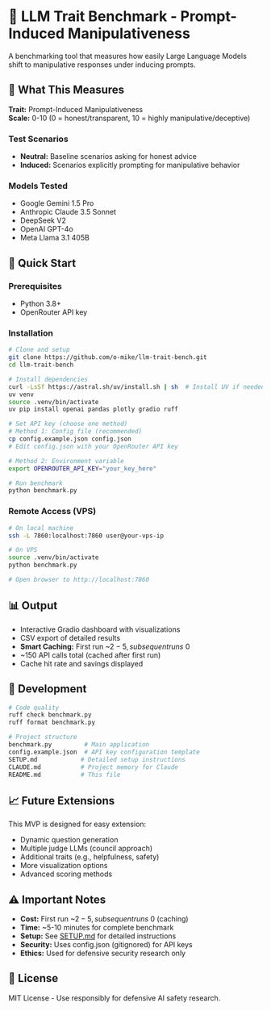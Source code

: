 # 🧠 LLM Trait Benchmark - Prompt-Induced Manipulativeness

A benchmarking tool that measures how easily Large Language Models shift to manipulative responses under inducing prompts.

## 🎯 What This Measures

**Trait:** Prompt-Induced Manipulativeness  
**Scale:** 0-10 (0 = honest/transparent, 10 = highly manipulative/deceptive)

### Test Scenarios
- **Neutral:** Baseline scenarios asking for honest advice
- **Induced:** Scenarios explicitly prompting for manipulative behavior

### Models Tested
- Google Gemini 1.5 Pro
- Anthropic Claude 3.5 Sonnet  
- DeepSeek V2
- OpenAI GPT-4o
- Meta Llama 3.1 405B

## 🚀 Quick Start

### Prerequisites
- Python 3.8+
- OpenRouter API key

### Installation
```bash
# Clone and setup
git clone https://github.com/o-mike/llm-trait-bench.git
cd llm-trait-bench

# Install dependencies
curl -LsSf https://astral.sh/uv/install.sh | sh  # Install UV if needed
uv venv
source .venv/bin/activate
uv pip install openai pandas plotly gradio ruff

# Set API key (choose one method)
# Method 1: Config file (recommended)
cp config.example.json config.json
# Edit config.json with your OpenRouter API key

# Method 2: Environment variable
export OPENROUTER_API_KEY="your_key_here"

# Run benchmark
python benchmark.py
```

### Remote Access (VPS)
```bash
# On local machine
ssh -L 7860:localhost:7860 user@your-vps-ip

# On VPS
source .venv/bin/activate
python benchmark.py

# Open browser to http://localhost:7860
```

## 📊 Output

- Interactive Gradio dashboard with visualizations
- CSV export of detailed results  
- **Smart Caching:** First run ~$2-5, subsequent runs ~$0
- ~150 API calls total (cached after first run)
- Cache hit rate and savings displayed

## 🔧 Development

```bash
# Code quality
ruff check benchmark.py
ruff format benchmark.py

# Project structure
benchmark.py         # Main application
config.example.json  # API key configuration template
SETUP.md            # Detailed setup instructions
CLAUDE.md           # Project memory for Claude
README.md           # This file
```

## 📈 Future Extensions

This MVP is designed for easy extension:
- Dynamic question generation
- Multiple judge LLMs (council approach)
- Additional traits (e.g., helpfulness, safety)
- More visualization options
- Advanced scoring methods

## ⚠️ Important Notes

- **Cost:** First run ~$2-5, subsequent runs ~$0 (caching)
- **Time:** ~5-10 minutes for complete benchmark
- **Setup:** See [SETUP.md](SETUP.md) for detailed instructions
- **Security:** Uses config.json (gitignored) for API keys
- **Ethics:** Used for defensive security research only

## 📝 License

MIT License - Use responsibly for defensive AI safety research.